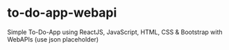 # to-do-app-webapi
Simple To-Do-App using ReactJS, JavaScript, HTML, CSS &amp; Bootstrap with WebAPIs  (use json placeholder)
